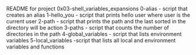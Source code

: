 README for project 0x03-shell_variables_expansions
0-alias - script that creates an alias
1-hello_you - script that prints hello user where user is the current user
2-path  - script that prints the path and the last sorted in the directory will be action
3-paths - script that counts the number of directories in the path
4-global_variables - script that lists environment variables
5-local_variables -script that lists all local and environment variables and functions
